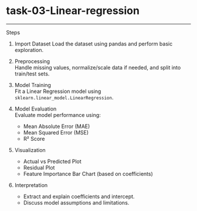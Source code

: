 # task-03-Linear-regression

---

Steps

1. Import Dataset
   Load the dataset using pandas and perform basic exploration.

2. Preprocessing  
   Handle missing values, normalize/scale data if needed, and split into train/test sets.

3. Model Training  
   Fit a Linear Regression model using `sklearn.linear_model.LinearRegression`.

4. Model Evaluation  
   Evaluate model performance using:
   - Mean Absolute Error (MAE)
   - Mean Squared Error (MSE)
   - R² Score

5. Visualization
   - Actual vs Predicted Plot
   - Residual Plot
   - Feature Importance Bar Chart (based on coefficients)

6. Interpretation
   - Extract and explain coefficients and intercept.
   - Discuss model assumptions and limitations.

